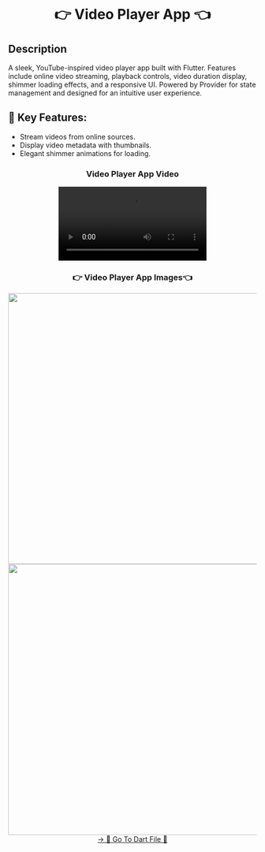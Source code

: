 <h1 align="center">👉 Video Player App 👈</h1>

## Description
A sleek, YouTube-inspired video player app built with Flutter. Features include online video streaming, playback controls, video duration display, shimmer loading effects, and a responsive UI. Powered by Provider for state management and designed for an intuitive user experience.

## 🌟 Key Features:

- Stream videos from online sources.
- Display video metadata with thumbnails.
- Elegant shimmer animations for loading.

<h3 align="center"> Video Player App Video </h3>
<div align="center">
 <video src="https://github.com/user-attachments/assets/24d71109-50c1-4a6d-ac8b-b9502616e638">
</video>
</div>

<h3 align="center">👉 Video Player App Images👈</h3>
<div align="center">
  <img height="550"  src="https://github.com/user-attachments/assets/97067f88-1fd4-4a8a-adf3-7b8432480216" />
  <img height="550"  src="https://github.com/user-attachments/assets/7ba87517-a0fe-4a8d-80b4-ed6419e81292" />
</div>

<div align="center">
<a href="https://github.com/YashuPatel1724/player_video/tree/master/lib">-> 📂 Go To Dart File 📂 </a>
</div>
